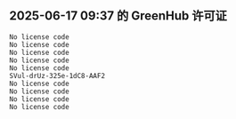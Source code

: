 ## 2025-06-17 09:37 的 GreenHub 许可证
```
No license code
No license code
No license code
No license code
No license code
SVul-drUz-325e-1dC8-AAF2
No license code
No license code
No license code
No license code
```
